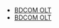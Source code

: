 * [BDCOM OLT](BDCOM_OLT.Basic_commands.md)
* [BDCOM OLT](BDCOM_OLT.MAC_problem_on_10_1_0E_36039_and_up.md)
